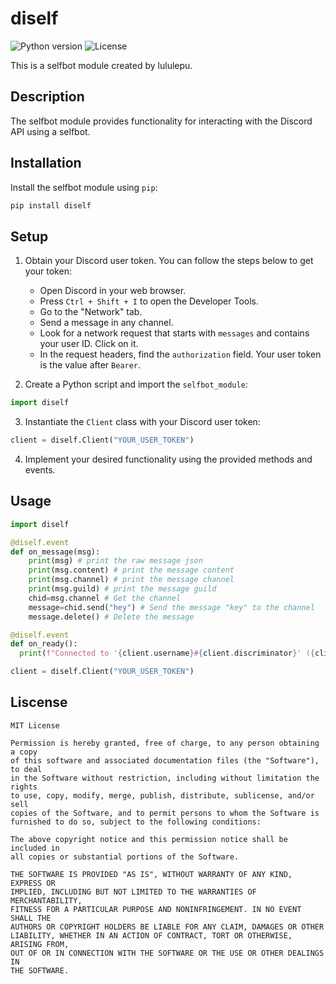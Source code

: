 # diself

![Python version](https://img.shields.io/badge/Python-3.11%2B-blue)
![License](https://img.shields.io/badge/license-MIT-green)

This is a selfbot module created by lululepu.

## Description

The selfbot module provides functionality for interacting with the Discord API using a selfbot.

## Installation

Install the selfbot module using `pip`:

```python
pip install diself
```

## Setup

1. Obtain your Discord user token. You can follow the steps below to get your token:
   - Open Discord in your web browser.
   - Press `Ctrl + Shift + I` to open the Developer Tools.
   - Go to the "Network" tab.
   - Send a message in any channel.
   - Look for a network request that starts with `messages` and contains your user ID. Click on it.
   - In the request headers, find the `authorization` field. Your user token is the value after `Bearer`.

2. Create a Python script and import the `selfbot_module`:
```python
import diself
```
3. Instantiate the `Client` class with your Discord user token:

```python
client = diself.Client("YOUR_USER_TOKEN")
```

4. Implement your desired functionality using the provided methods and events.

## Usage

```python
import diself

@diself.event
def on_message(msg):
    print(msg) # print the raw message json
    print(msg.content) # print the message content
    print(msg.channel) # print the message channel
    print(msg.guild) # print the message guild
    chid=msg.channel # Get the channel
    message=chid.send("hey") # Send the message "key" to the channel
    message.delete() # Delete the message

@diself.event
def on_ready():
  print(f"Connected to '{client.username}#{client.discriminator}' ({client.id})") # Print this in the cmd when the client is ready

client = diself.Client("YOUR_USER_TOKEN")
```

## Liscense

```
MIT License

Permission is hereby granted, free of charge, to any person obtaining a copy
of this software and associated documentation files (the "Software"), to deal
in the Software without restriction, including without limitation the rights
to use, copy, modify, merge, publish, distribute, sublicense, and/or sell
copies of the Software, and to permit persons to whom the Software is
furnished to do so, subject to the following conditions:

The above copyright notice and this permission notice shall be included in
all copies or substantial portions of the Software.

THE SOFTWARE IS PROVIDED "AS IS", WITHOUT WARRANTY OF ANY KIND, EXPRESS OR
IMPLIED, INCLUDING BUT NOT LIMITED TO THE WARRANTIES OF MERCHANTABILITY,
FITNESS FOR A PARTICULAR PURPOSE AND NONINFRINGEMENT. IN NO EVENT SHALL THE
AUTHORS OR COPYRIGHT HOLDERS BE LIABLE FOR ANY CLAIM, DAMAGES OR OTHER
LIABILITY, WHETHER IN AN ACTION OF CONTRACT, TORT OR OTHERWISE, ARISING FROM,
OUT OF OR IN CONNECTION WITH THE SOFTWARE OR THE USE OR OTHER DEALINGS IN
THE SOFTWARE.
```
